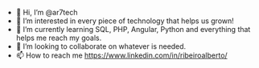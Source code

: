 - 👋 Hi, I’m @ar7tech
- 👀 I’m interested in every piece of technology that helps us grown!
- 🌱 I’m currently learning SQL, PHP, Angular, Python and everything that helps me reach my goals.
- 💞️ I’m looking to collaborate on whatever is needed.
- 📫 How to reach me https://www.linkedin.com/in/ribeiroalberto/

<!---
ar7tech/ar7tech is a ✨ special ✨ repository because its `README.md` (this file) appears on your GitHub profile.
You can click the Preview link to take a look at your changes.
--->
